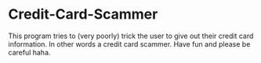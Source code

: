 # Credit-Card-Scammer
This program tries to (very poorly) trick the user to give out their credit card information. In other words a credit card scammer. Have fun and please be careful haha.

